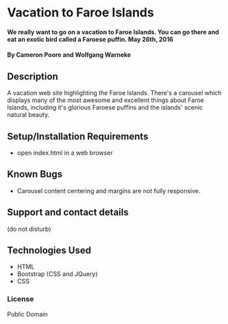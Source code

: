 # Vacation to Faroe Islands

#### We really want to go on a vacation to Faroe Islands. You can go there and eat an exotic bird called a Faroese puffin. May 26th, 2016

#### By Cameron Poore and Wolfgang Warneke

## Description

A vacation web site highlighting the Faroe Islands.  There's a carousel which displays many of the most awesome and excellent things about Faroe Islands, including it's glorious Faroese puffins and the islands' scenic natural beauty.

## Setup/Installation Requirements

* open index.html in a web browser

## Known Bugs

* Carousel content centering and margins are not fully responsive.

## Support and contact details

(do not disturb)

## Technologies Used

* HTML
* Bootstrap (CSS and JQuery)
* CSS

### License

Public Domain

